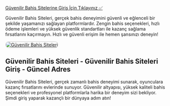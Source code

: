 <a href="http://www.redly.vip/3A5tsFl">Güvenilir Bahis Sitelerine Giriş İçin Tıklayınız ✅</a>

<p>Güvenilir Bahis Siteleri, gerçek bahis deneyimini güvenli ve eğlenceli bir şekilde yaşamanızı sağlayan platformlardır. Zengin bahis seçenekleri, hızlı ödeme işlemleri ve yüksek güvenlik standartları ile kazanç sağlama fırsatlarını kaçırmayın. Hızlı ve güvenli erişim ile hemen şansınızı deneyin!</p>

<a href="http://www.redly.vip/3A5tsFl" title="Güvenilir Bahis Siteleri">
  <img src="https://i.ibb.co/MkY55wf/photo-2025-01-15-16-52-46.jpg" alt="Güvenilir Bahis Siteleri" style="max-width: 100%; border: 2px solid #ddd; border-radius: 10px;">
</a>

<h2>Güvenilir Bahis Siteleri - Güvenilir Bahis Siteleri Giriş - Güncel Adres</h2>

<p>Güvenilir Bahis Siteleri, gerçek zamanlı bahis deneyimi sunarak, oyunculara kazanç fırsatlarını evlerinde sunuyor. Güvenilir altyapısı, yüksek kaliteli bahis seçenekleri ve profesyonel platformlarla harika bir deneyim sizi bekliyor. Şimdi giriş yaparak kazançlı bir dünyaya adım atın!</p>
